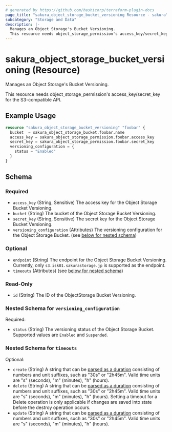 ```yaml
---
# generated by https://github.com/hashicorp/terraform-plugin-docs
page_title: "sakura_object_storage_bucket_versioning Resource - sakura"
subcategory: "Storage and Data"
description: |-
  Manages an Object Storage's Bucket Versioning.
  This resource needs object_storage_permission's access_key/secret_key for the S3-compatible API.
---
```


# sakura_object_storage_bucket_versioning (Resource)

Manages an Object Storage's Bucket Versioning.

This resource needs object_storage_permission's access_key/secret_key for the S3-compatible API.

## Example Usage

```terraform
resource "sakura_object_storage_bucket_versioning" "foobar" {
  bucket  = sakura_object_storage_bucket.foobar.name
  access_key = sakura_object_storage_permission.foobar.access_key
  secret_key = sakura_object_storage_permission.foobar.secret_key
  versioning_configuration = {
    status = "Enabled"
  }
}
```

<!-- schema generated by tfplugindocs -->
## Schema

### Required

- `access_key` (String, Sensitive) The access key for the Object Storage Bucket Versioning.
- `bucket` (String) The bucket of the Object Storage Bucket Versioning.
- `secret_key` (String, Sensitive) The secret key for the Object Storage Bucket Versioning.
- `versioning_configuration` (Attributes) The versioning configuration for the Object Storage Bucket. (see [below for nested schema](#nestedatt--versioning_configuration))

### Optional

- `endpoint` (String) The endpoint for the Object Storage Bucket Versioning. Currently, only `s3.isk01.sakurastorage.jp` is supported as the endpoint.
- `timeouts` (Attributes) (see [below for nested schema](#nestedatt--timeouts))

### Read-Only

- `id` (String) The ID of the ObjectStorage Bucket Versioning.

<a id="nestedatt--versioning_configuration"></a>
### Nested Schema for `versioning_configuration`

Required:

- `status` (String) The versioning status of the Object Storage Bucket. Supported values are `Enabled` and `Suspended`.


<a id="nestedatt--timeouts"></a>
### Nested Schema for `timeouts`

Optional:

- `create` (String) A string that can be [parsed as a duration](https://pkg.go.dev/time#ParseDuration) consisting of numbers and unit suffixes, such as "30s" or "2h45m". Valid time units are "s" (seconds), "m" (minutes), "h" (hours).
- `delete` (String) A string that can be [parsed as a duration](https://pkg.go.dev/time#ParseDuration) consisting of numbers and unit suffixes, such as "30s" or "2h45m". Valid time units are "s" (seconds), "m" (minutes), "h" (hours). Setting a timeout for a Delete operation is only applicable if changes are saved into state before the destroy operation occurs.
- `update` (String) A string that can be [parsed as a duration](https://pkg.go.dev/time#ParseDuration) consisting of numbers and unit suffixes, such as "30s" or "2h45m". Valid time units are "s" (seconds), "m" (minutes), "h" (hours).

